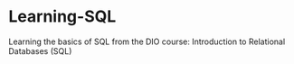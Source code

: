 # Learning-SQL

Learning the basics of SQL from the DIO course: Introduction to Relational Databases (SQL)
